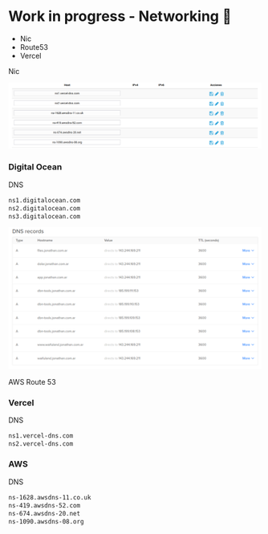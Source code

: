 # Work in progress - Networking 🧲

- Nic
- Route53
- Vercel

Nic

![nic](nic.png)

### Digital Ocean 

DNS

```
ns1.digitalocean.com
ns2.digitalocean.com
ns3.digitalocean.com
```

![DO](digital_ocean.png)

AWS Route 53

### Vercel

DNS

```
ns1.vercel-dns.com
ns2.vercel-dns.com
```

### AWS

DNS

```
ns-1628.awsdns-11.co.uk
ns-419.awsdns-52.com
ns-674.awsdns-20.net
ns-1090.awsdns-08.org
```